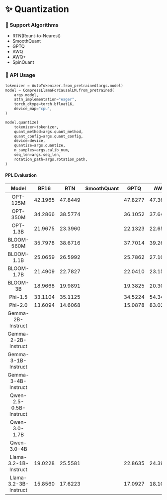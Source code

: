 # ✨ Quantization

### 🦜 Support Algorithms
- RTN(Rount-to-Nearest)
- SmoothQuant
- GPTQ
- AWQ
- AWQ+
- SpinQuant

### 🦁 API Usage

```python
tokenizer = AutoTokenizer.from_pretrained(args.model)
model = CompressLlamaForCausalLM.from_pretrained(
    args.model,
    attn_implementation="eager",
    torch_dtype=torch.bfloat16,
    device_map="cpu",
)

model.quantize(
    tokenizer=tokenizer,
    quant_method=args.quant_method,
    quant_config=args.quant_config,
    device=device,
    quantize=args.quantize,
    n_samples=args.calib_num,
    seq_len=args.seq_len,
    rotation_path=args.rotation_path,
)
```

#### PPL Evaluation

| Model | BF16 | RTN | SmoothQuant | GPTQ | AWQ | AWQ+ | SpinQuant | GPTAQ |
| :---: | :---: | :---: | :---: | :---: | :---: | :---: | :---: | :---: |
| OPT-125M | 42.1965 | 47.8449 |  | 47.8277 | 47.3636 | 46.5827 | ❌ |  |
| OPT-350M | 34.2866 | 38.5774 |  | 36.1052 | 37.6461 | 36.4058 | ❌ |  |
| OPT-1.3B | 21.9675 | 23.3960 |  | 22.1323 | 22.6504 | 22.3655 | ❌ |  |
| BLOOM-560M | 35.7978 | 38.6716 |  | 37.7014 | 39.2614 | 38.3677 | ❌ |  |
| BLOOM-1.1B | 25.0659 | 26.5992 |  |25.7862 | 27.1075 | 26.1620 | ❌ |  |
| BLOOM-1.7B | 21.4909 | 22.7827 |  | 22.0410 | 23.1552 | 22.3943 | ❌ |  |
| BLOOM-3B | 18.9668 | 19.9891 |  | 19.3825 | 20.3097 | 19.7093 | ❌ |  |
| Phi-1.5 | 33.1104 | 35.1125 |  | 34.5224 | 54.3485 | 53.5180 | ❌ |  |
| Phi-2.0 | 13.6094 | 14.6068 |  | 15.0878 | 83.0253 | 83.8705 | ❌ |  |
| Gemma-2B-Instruct |  |  |  |  |  |  | ❌ |  |
| Gemma-2-2B-Instruct |  |  |  |  |  |  | ❌ |  |
| Gemma-3-1B-Instruct |  |  |  |  |  |  | ❌ |  |
| Gemma-3-4B-Instruct |  |  |  |  |  |  | ❌ |  |
| Qwen-2.5-0.5B-Instruct |  |  |  |  |  |  | ❌ |  |
| Qwen-3.0-1.7B |  |  |  |  |  |  | ❌ |  |
| Qwen-3.0-4B |  |  |  |  |  |  | ❌ |  |
| Llama-3.2-1B-Instruct | 19.0228 | 25.5581 |   | 22.8635 | 24.3941 | 22.6888 | 21.1071 |  |
| Llama-3.2-3B-Instruct | 15.8560 | 17.6223 |   | 17.0927 | 18.1077 | 17.3577 | 16.9951 |  |
